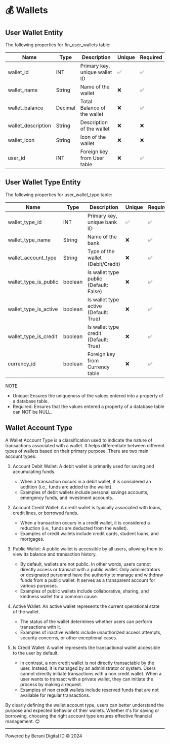 # 💰 Wallets

## User Wallet Entity
The following properties for fin_user_wallets table:

| Name                      | Type      | Description                                | Unique | Required  |
|---------------------------|-----------|--------------------------------------------|--------|-----------|
| wallet_id                 | INT       | Primary key, unique wallet ID              |   ✅   |    ✅    |
| wallet_name               | String    | Name of the wallet                         |   ❌   |    ✅    |
| wallet_balance            | Decimal   | Total Balance of the wallet                |   ❌   |    ✅    |
| wallet_description        | String    | Description of the wallet                  |   ❌   |    ❌    |
| wallet_icon               | String    | Icon of the wallet                         |   ❌   |    ❌    |
| user_id                   | INT       | Foreign key from User table                |   ❌   |    ✅    |

## User Wallet Type Entity
The following properties for user_wallet_type table:

| Name                      | Type      | Description                               | Unique | Required  |
|---------------------------|-----------|-------------------------------------------|--------|-----------|
| wallet_type_id            | INT       | Primary key, unique bank ID               |   ✅   |    ✅    |
| wallet_type_name          | String    | Name of the bank                          |   ❌   |    ✅    |
| wallet_account_type       | String    | Type of the wallet (Debit/Credit)         |   ❌   |    ✅    |
| wallet_type_is_public     | boolean   | Is wallet type public (Default: False)    |   ❌   |    ✅    |
| wallet_type_is_active     | boolean   | Is wallet type active (Default: True)     |   ❌   |    ✅    |
| wallet_type_is_credit     | boolean   | Is wallet type credit (Default: True)     |   ❌   |    ✅    |
| currency_id               | boolean   | Foreign key from Currency table           |   ❌   |    ✅    |

NOTE
- Unique: Ensures the uniqueness of the values entered into a property of a database table.
- Required: Ensures that the values entered a property of a database table can NOT be NULL.

## Wallet Account Type

A Wallet Account Type is a classification used to indicate the nature of transactions associated with a wallet. It helps differentiate between different types of wallets based on their primary purpose. There are two main account types:

1. Account Debit Wallet: A debit wallet is primarily used for saving and accumulating funds.
   - When a transaction occurs in a debit wallet, it is considered an addition (i.e., funds are added to the wallet).
   - Examples of debit wallets include personal savings accounts, emergency funds, and investment accounts.

2. Account Credit Wallet: A credit wallet is typically associated with loans, credit lines, or borrowed funds.
   - When a transaction occurs in a credit wallet, it is considered a reduction (i.e., funds are deducted from the wallet).
   - Examples of credit wallets include credit cards, student loans, and mortgages.
   
3. Public Wallet: A public wallet is accessible by all users, allowing them to view its balance and transaction history.
   - By default, wallets are not public. In other words, users cannot directly access or transact with a public wallet. Only administrators or designated personnel have the authority to manage and withdraw funds from a public wallet. It serves as a transparent account for various purposes.
   - Examples of public wallets include collaborative, sharing, and kindness wallet for a common cause.

4. Active Wallet: An active wallet represents the current operational state of the wallet.
   - The status of the wallet determines whether users can perform transactions with it.
   - Examples of inactive wallets include unauthorized access attempts, security concerns, or other exceptional cases.

5. Is Credit Wallet: A wallet represents the transactional wallet accessible to the user by default.
   - In contrast, a non credit wallet is not directly transactable by the user. Instead, it is managed by an administrator or system. Users cannot directly initiate transactions with a non credit wallet. When a user wants to transact with a private wallet, they can initiate the process by making a request.
   - Examples of non credit wallets include reserved funds that are not available for regular transactions.

By clearly defining the wallet account type, users can better understand the purpose and expected behavior of their wallets. Whether it's for saving or borrowing, choosing the right account type ensures effective financial management. 😊


---
Powered by Berani Digital ID © 2024
